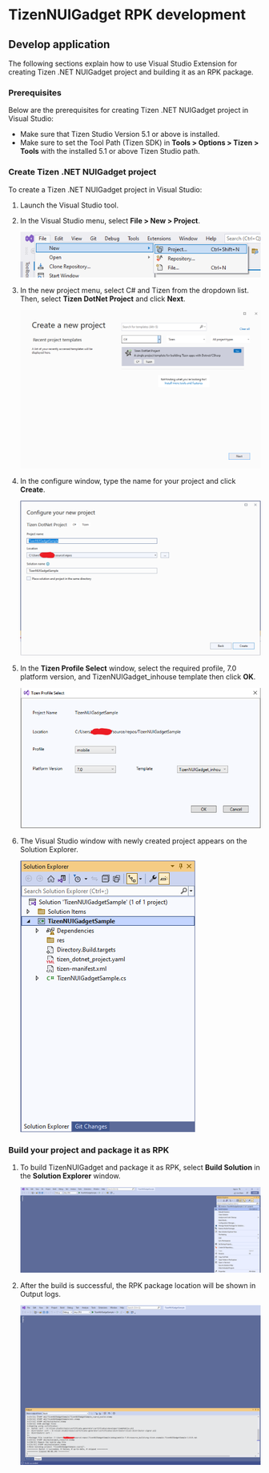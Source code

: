 # TizenNUIGadget RPK development


## Develop application

The following sections explain how to use Visual Studio Extension for creating Tizen .NET NUIGadget project and building it as an RPK package.

### Prerequisites

Below are the prerequisites for creating Tizen .NET NUIGadget project in Visual Studio:

- Make sure that Tizen Studio Version 5.1 or above is installed.
- Make sure to set the Tool Path (Tizen SDK) in **Tools > Options > Tizen > Tools** with the installed 5.1 or above Tizen Studio path.


### Create Tizen .NET NUIGadget project

To create a Tizen .NET NUIGadget project in Visual Studio:

1. Launch the Visual Studio tool.

2. In the Visual Studio menu, select **File &gt; New &gt; Project**.

   ![Create Tizen project](media/vs2022_nuigadget_create_1.png)

3. In the new project menu, select C# and Tizen from the dropdown list. Then, select **Tizen DotNet Project** and click **Next**.

   ![New project menu](media/vs2022_nuigadget_create_2.png)

4. In the configure window, type the name for your project and click **Create**.

   ![Configure project](media/vs2022_nuigadget_create_3.png)

5. In the **Tizen Profile Select** window, select the required profile, 7.0 platform version, and TizenNUIGadget_inhouse template then click **OK**.

   ![Version selection](media/vs2022_nuigadget_create_4.png)

6. The Visual Studio window with newly created project appears on the Solution Explorer.

   ![Visual Studio screen](media/vs2022_nuigadget_create_5.png)


### Build your project and package it as RPK

1. To build TizenNUIGadget and package it as RPK, select **Build Solution** in the **Solution Explorer** window.

   ![Build project](media/vs2022_nuigadget_build_1.png)

2. After the build is successful, the RPK package location will be shown in Output logs.

   ![Build project output](media/vs2022_nuigadget_build_2.png)